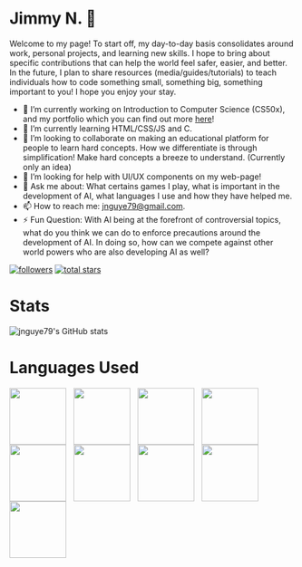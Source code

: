 # Jimmy N. 👋

Welcome to my page! To start off, my day-to-day basis consolidates around work, personal projects, and learning new skills. I hope to bring about specific contributions that can help the world feel safer, easier, and better. In the future, I plan to share resources (media/guides/tutorials) to teach individuals how to code something small, something big, something important to you! I hope you enjoy your stay.

- 🔭 I’m currently working on Introduction to Computer Science (CS50x), and my portfolio which you can find out more <a href="https://jnguye79.github.io/">here</a>!
- 🌱 I’m currently learning HTML/CSS/JS and C.
- 👯 I’m looking to collaborate on making an educational platform for people to learn hard concepts. How we differentiate is through simplification! Make hard concepts a breeze to understand. (Currently only an idea)
- 🤔 I’m looking for help with UI/UX components on my web-page!
- 💬 Ask me about: What certains games I play, what is important in the development of AI, what languages I use and how they have helped me.
- 📫 How to reach me: jnguye79@gmail.com.
- ⚡ Fun Question: With AI being at the forefront of controversial topics, what do you think we can do to enforce precautions around the development of AI. In doing so, how can we compete against other world powers who are also developing AI as well?

<p align="left">
  <a href="https://github.com/jnguye79?tab=followers">
    <img alt="followers" title="Follow me on Github" src="https://custom-icon-badges.demolab.com/github/followers/jnguye79?color=236ad3&labelColor=1155ba&style=for-the-badge&logo=person-add&label=Follow My Github&logoColor=white"/></a>
  <a href="https://github.com/jnguye79?tab=repositories&sort=stargazers">
    <img alt="total stars" title="Total stars on GitHub" src="https://custom-icon-badges.demolab.com/github/stars/jnguye79?color=55960c&style=for-the-badge&labelColor=488207&logo=star"/></a>
</p>

# Stats
![jnguye79's GitHub stats](https://github-readme-stats.vercel.app/api?username=jnguye79&show_icons=true&theme=radical)

# Languages Used
<img align="left" width="100px" style="padding-right: 10px;" src="https://cdn.jsdelivr.net/gh/devicons/devicon/icons/python/python-original-wordmark.svg" />
<img align="left" width="100px" style="padding-right: 10px;" src="https://cdn.jsdelivr.net/gh/devicons/devicon/icons/mysql/mysql-original-wordmark.svg" />
<img align="left" width="100px" style="padding-right: 10px;" src="https://cdn.jsdelivr.net/gh/devicons/devicon/icons/c/c-original.svg" />
<img align="left" width="100px" style="padding-right: 10px;" src="https://cdn.jsdelivr.net/gh/devicons/devicon/icons/git/git-original.svg" />
<img align="left" width="100px" style="padding-right: 10px;" src="https://cdn.jsdelivr.net/gh/devicons/devicon/icons/html5/html5-original-wordmark.svg" />
<img align="left" width="100px" style="padding-right: 10px;" src="https://cdn.jsdelivr.net/gh/devicons/devicon/icons/css3/css3-original-wordmark.svg" />
<img align="left" width="100px" style="padding-right: 10px;" src="https://cdn.jsdelivr.net/gh/devicons/devicon/icons/javascript/javascript-original.svg" />
<img align="left" width="100px" style="padding-right: 10px;" src="https://cdn.jsdelivr.net/gh/devicons/devicon/icons/figma/figma-original.svg" />
<img align="left" width="100px" style="padding-right: 10px;" src="https://cdn.jsdelivr.net/gh/devicons/devicon/icons/canva/canva-original.svg" />
